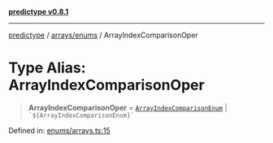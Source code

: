 [**predictype v0.8.1**](../../../README.md)

***

[predictype](../../../modules.md) / [arrays/enums](../README.md) / ArrayIndexComparisonOper

# Type Alias: ArrayIndexComparisonOper

> **ArrayIndexComparisonOper** = [`ArrayIndexComparisonEnum`](../enumerations/ArrayIndexComparisonEnum.md) \| `` `${ArrayIndexComparisonEnum}` ``

Defined in: [enums/arrays.ts:15](https://github.com/maduhaime/predictype/blob/2310adbaccb6fbc00cdab8e345e79bd5b09e40f5/src/enums/arrays.ts#L15)
